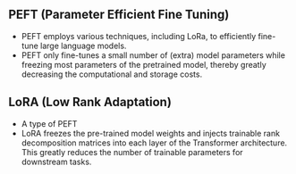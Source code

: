 ## PEFT (Parameter Efficient Fine Tuning)

- PEFT employs various techniques, including LoRa, to efficiently fine-tune large language models.
- PEFT only fine-tunes a small number of (extra) model parameters while freezing most parameters of the pretrained model, thereby greatly decreasing the computational and storage costs.


## LoRA (Low Rank Adaptation)
- A type of PEFT
- LoRA freezes the pre-trained model weights and injects trainable rank decomposition matrices into each layer of the Transformer architecture. This greatly reduces the number of trainable parameters for downstream tasks.
